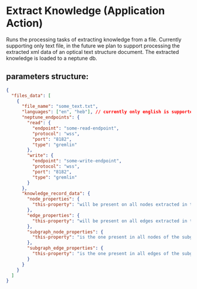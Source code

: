 # Extract Knowledge (Application Action)

Runs the processing tasks of extracting knowledge from a file. Currently supporting only text file,
in the future we plan to support processing the extracted xml data of an optical text structure document. 
The extracted knowledge is loaded to a neptune db.

## parameters structure:

```json
{
  "files_data": [
    {
      "file_name": "some_text.txt",
      "languages": ["en", "heb"], // currently only english is supported
      "neptune_endpoints": {
        "read": {
          "endpoint": "some-read-endpoint",
          "protocol": "wss",
          "port": "8182",
          "type": "gremlin"
        },
        "write": {
          "endpoint": "some-write-endpoint",
          "protocol": "wss",
          "port": "8182",
          "type": "gremlin"
        }
      },
      "knowledge_record_data": {
        "node_properties": {
          "this-property": "will be present on all nodes extracted in the current execution"
        },
        "edge_properties": {
          "this-property": "will be present on all edges extracted in the current execution"
        },
        "subgraph_node_properties": {
          "this-property": "is the one present in all nodes of the subgraph (in neptune) the result of this execution is targeting, and will be on the nodes extracted in the current execution"
        },
        "subgraph_edge_properties": {
          "this-property": "is the one present in all edges of the subgraph (in neptune) the result of this execution is targeting, and will be on the edges extracted in the current execution"
        }
      }
    }
  ]
}
```
